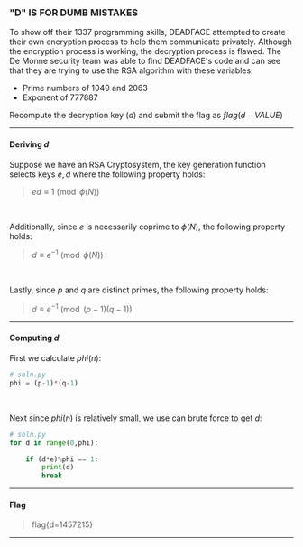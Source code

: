 ### "D" IS FOR DUMB MISTAKES
To show off their 1337 programming skills, DEADFACE attempted to create their own encryption process to help them communicate privately. Although the encryption process is working, the decryption process is flawed. The De Monne security team was able to find DEADFACE's code and can see that they are trying to use the RSA algorithm with these variables:

- Prime numbers of $1049$ and $2063$
- Exponent of $777887$

Recompute the decryption key ($d$) and submit the flag as $flag(d-VALUE)$

---

#### Deriving $d$
Suppose we have an RSA Cryptosystem, the key generation function selects keys $e,d$ where the following property holds:

> $ed \equiv 1 \pmod{\phi(N)}$

<br>

Additionally, since $e$ is necessarily coprime to $\phi(N)$, the following property holds:

> $d \equiv e^{-1} \pmod{\phi(N)}$

<br>

Lastly, since $p$ and $q$ are distinct primes, the following property holds:

> $d \equiv e^{-1} \pmod{(p-1)(q-1)}$

---

#### Computing $d$
First we calculate $phi(n)$:

````Python
# soln.py
phi = (p-1)*(q-1)
````

<br>

Next since $phi(n)$ is relatively small, we use can brute force to get $d$:

````Python
# soln.py
for d in range(0,phi):

    if (d*e)%phi == 1:
        print(d)
        break
````

---

#### Flag
> flag{d=1457215}

---